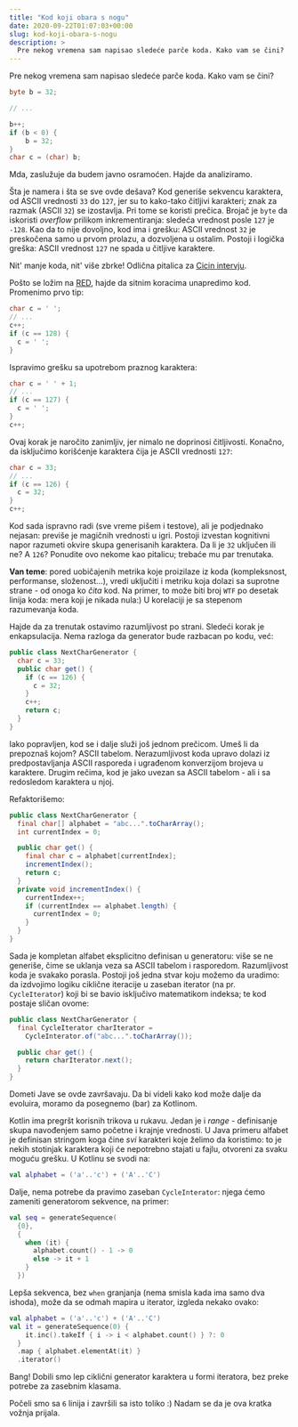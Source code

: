 ```yaml
---
title: "Kod koji obara s nogu"
date: 2020-09-22T01:07:03+00:00
slug: kod-koji-obara-s-nogu
description: >
  Pre nekog vremena sam napisao sledeće parče koda. Kako vam se čini?
---
```


Pre nekog vremena sam napisao sledeće parče koda. Kako vam se čini?

```java
byte b = 32;

// ...

b++;
if (b < 0) {
    b = 32;
}
char c = (char) b;
```

Mda, zaslužuje da budem javno osramoćen. Hajde da analiziramo.

Šta je namera i šta se sve ovde dešava? Kod generiše sekvencu karaktera, od ASCII vrednosti `33` do `127`, jer su to kako-tako čitljivi karakteri; znak za razmak (ASCII `32`) se izostavlja. Pri tome se koristi prečica. Brojač je `byte` da iskoristi _overflow_ prilikom inkrementiranja: sledeća vrednost posle `127` je `-128`. Kao da to nije dovoljno, kod ima i grešku: ASCII vrednost `32` je preskočena samo u prvom prolazu, a dozvoljena u ostalim. Postoji i logička greška: ASCII vrednost `127` ne spada u čitljive karaktere.

Nit' manje koda, nit' više zbrke! Odlična pitalica za [Cicin intervju](https://oblac.rs/zaposlite-cicu/).

Pošto se ložim na [RED](https://oblac.rs/refactoring-enabled-development-aka-red/), hajde da sitnim koracima unapredimo kod. Promenimo prvo tip:

```java
char c = ' ';
// ...
c++;
if (c == 128) {
  c = ' ';
}
```

Ispravimo grešku sa upotrebom praznog karaktera:

```java
char c = ' ' + 1;
// ...
if (c == 127) {
  c = ' ';
}
c++;
```

Ovaj korak je naročito zanimljiv, jer nimalo ne doprinosi čitljivosti. Konačno, da isključimo korišćenje karaktera čija je ASCII vrednosti `127`:

```java
char c = 33;
// ...
if (c == 126) {
  c = 32;
}
c++;
```

Kod sada ispravno radi (sve vreme pišem i testove), ali je podjednako nejasan: previše je magičnih vrednosti u igri. Postoji izvestan kognitivni napor razumeti okvire skupa generisanih karaktera. Da li je `32` uključen ili ne? A `126`? Ponudite ovo nekome kao pitalicu; trebaće mu par trenutaka.

**Van teme**: pored uobičajenih metrika koje proizilaze iz koda (kompleksnost, performanse, složenost...), vredi uključiti i metriku koja dolazi sa suprotne strane - od onoga ko _čita_ kod. Na primer, to može biti broj `WTF` po desetak linija koda: mera koji je nikada nula:) U korelaciji je sa stepenom razumevanja koda.

Hajde da za trenutak ostavimo razumljivost po strani. Sledeći korak je enkapsulacija. Nema razloga da generator bude razbacan po kodu, već:

```java
public class NextCharGenerator {
  char c = 33;
  public char get() {
    if (c == 126) {
      c = 32;
    }
    c++;
    return c;
  }
}
```

Iako popravljen, kod se i dalje služi još jednom prečicom. Umeš li da prepoznaš kojom? ASCII tabelom. Nerazumljivost koda upravo dolazi iz predpostavljanja ASCII rasporeda i ugrađenom konverzijom brojeva u karaktere. Drugim rečima, kod je jako uvezan sa ASCII tabelom - ali i sa redosledom karaktera u njoj.

Refaktorišemo:

```java
public class NextCharGenerator {
  final char[] alphabet = "abc...".toCharArray();
  int currentIndex = 0;

  public char get() {
    final char c = alphabet[currentIndex];
    incrementIndex();
    return c;
  }
  private void incrementIndex() {
    currentIndex++;
    if (currentIndex == alphabet.length) {
      currentIndex = 0;
    }
  }
}
```

Sada je kompletan alfabet eksplicitno definisan u generatoru: više se ne generiše, čime se uklanja veza sa ASCII tabelom i rasporedom. Razumljivost koda je svakako porasla. Postoji još jedna stvar koju možemo da uradimo: da izdvojimo logiku ciklične iteracije u zaseban iterator (na pr. `CycleIterator`) koji bi se bavio isključivo matematikom indeksa; te kod postaje sličan ovome:

```java
public class NextCharGenerator {
  final CycleIterator charIterator =
    CycleInterator.of("abc...".toCharArray());

  public char get() {
    return charIterator.next();
  }
}
```

Dometi Jave se ovde završavaju. Da bi videli kako kod može dalje da evoluira, moramo da posegnemo (bar) za Kotlinom.

Kotlin ima pregršt korisnih trikova u rukavu. Jedan je i _range_ - definisanje skupa navođenjem samo početne i krajnje vrednosti. U Java primeru alfabet je definisan stringom koga čine _svi_ karakteri koje želimo da koristimo: to je nekih stotinjak karaktera koji će nepotrebno stajati u fajlu, otvoreni za svaku moguću grešku. U Kotlinu se svodi na:

```kt
val alphabet = ('a'..'c') + ('A'..'C')
```

Dalje, nema potrebe da pravimo zaseban `CycleInterator`: njega ćemo zameniti generatorom sekvence, na primer:

```kt
val seq = generateSequence(
  {0},
  {
    when (it) {
      alphabet.count() - 1 -> 0
      else -> it + 1
    }
  })
```

Lepša sekvenca, bez `when` granjanja (nema smisla kada ima samo dva ishoda), može da se odmah mapira u iterator, izgleda nekako ovako:

```kt
val alphabet = ('a'..'c') + ('A'..'C')
val it = generateSequence(0) {
    it.inc().takeIf { i -> i < alphabet.count() } ?: 0
  }
  .map { alphabet.elementAt(it) }
  .iterator()
```

Bang! Dobili smo lep ciklični generator karaktera u formi iteratora, bez preke potrebe za zasebnim klasama.

Počeli smo sa `6` linija i završili sa isto toliko :) Nadam se da je ova kratka vožnja prijala.
